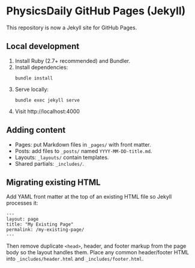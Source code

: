 # PhysicsDaily GitHub Pages (Jekyll)

This repository is now a Jekyll site for GitHub Pages.

## Local development

1. Install Ruby (2.7+ recommended) and Bundler.
2. Install dependencies:
   ```
   bundle install
   ```
3. Serve locally:
   ```
   bundle exec jekyll serve
   ```
4. Visit http://localhost:4000

## Adding content

- Pages: put Markdown files in `_pages/` with front matter.
- Posts: add files to `_posts/` named `YYYY-MM-DD-title.md`.
- Layouts: `_layouts/` contain templates.
- Shared partials: `_includes/`.

## Migrating existing HTML

Add YAML front matter at the top of an existing HTML file so Jekyll processes it:

```
---
layout: page
title: "My Existing Page"
permalink: /my-existing-page/
---
```

Then remove duplicate `<head>`, header, and footer markup from the page body so the layout handles them. Place any common header/footer HTML into `_includes/header.html` and `_includes/footer.html`.
